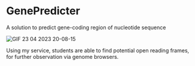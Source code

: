 # GenePredicter
A solution to predict gene-coding region of nucleotide sequence

![GIF 23 04 2023 20-08-15](https://user-images.githubusercontent.com/74643940/233854224-d319b764-06c7-492e-9abe-e1d28d25edb3.gif)

Using my service, students are able to find potential open reading frames, for further observation via genome browsers.
